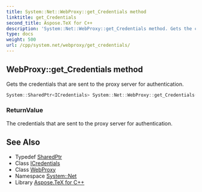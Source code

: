 ```yaml
---
title: System::Net::WebProxy::get_Credentials method
linktitle: get_Credentials
second_title: Aspose.TeX for C++
description: 'System::Net::WebProxy::get_Credentials method. Gets the credentials that are sent to the proxy server for authentication in C++.'
type: docs
weight: 500
url: /cpp/system.net/webproxy/get_credentials/
---
```

## WebProxy::get_Credentials method


Gets the credentials that are sent to the proxy server for authentication.

```cpp
System::SharedPtr<ICredentials> System::Net::WebProxy::get_Credentials()
```


### ReturnValue

The credentials that are sent to the proxy server for authentication.

## See Also

* Typedef [SharedPtr](../../../system/sharedptr/)
* Class [ICredentials](../../icredentials/)
* Class [WebProxy](../)
* Namespace [System::Net](../../)
* Library [Aspose.TeX for C++](../../../)
